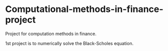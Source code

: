 # Computational-methods-in-finance-project

Project for computation methods in finance.

1st project is to numerically solve the Black-Scholes equation.
